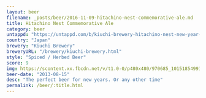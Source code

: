 ```yaml
---
layout: beer
filename: _posts/beer/2016-11-09-hitachino-nest-commemorative-ale.md
title: Hitachino Nest Commemorative Ale
category: beer
untappd: "https://untappd.com/b/kiuchi-brewery-hitachino-nest-new-year-commemorative-ale--2015-/910657"
country: "Japan"
brewery: "Kiuchi Brewery"
breweryURL: "/brewery/kiuchi-brewery.html"
style: "Spiced / Herbed Beer"
score: 9
img: https://scontent.xx.fbcdn.net/v/t1.0-0/p480x480/970685_10151854991538745_1076029058_n.jpg?oh=89aecc69d0615c2e20876d70a32c16a4&oe=59A3D8D0
beer-date: "2013-08-15"
desc: "The perfect beer for new years. Or any other time"
permalink: /beer/:title.html
---
```

